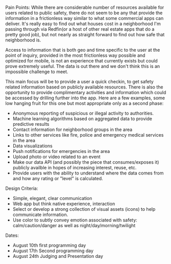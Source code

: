 Pain Points:
While there are considerable number of resources available for users related to public safety, there do not seem to be any that provide the information in a frictionless way similar to what some commercial apps can deliver. It's really easy to find out what houses cost in a neighborhood I'm passing through via Redfin(or a host of other real estate apps that do a pretty good job), but not nearly as straight forward to find out how safe that neighborhood is.

Access to information that is both geo and time specific to the user at the point of inquiry, provided in the most frictionless way possible and optimized for mobile, is not an experience that currently exists but could prove extremely useful. The data is out there and we don't think this is an impossible challenge to meet.

This main focus will be to provide a user a quick checkin, to get safety related information based on publicly available resources. There is also the opportunity to provide complimentary activities and information which could be accessed by drilling further into the app. Here are a few examples, some low hanging fruit for this one but most appropriate only as a second phase:

- Anonymous reporting of suspicious or illegal activity to authorities.
- Machine learning algorithms based on aggregated data to provide predictive results
- Contact information for neighborhood groups in the area
- Links to other services like fire, police and emergency medical services in the area
- Data visualizations
- Push notifications for emergencies in the area
- Upload photo or video related to an event
- Make our data API (and possibly the piece that consumes/exposes it) publicly availble in hopes of increasing interest, reuse, etc. 
- Provide users with the ability to understand where the data comes from and how any rating or "level" is calculated.

Design Criteria:
- Simple, elegant, clear communication
- Web app but think native experience, interaction
- Select or develop a strong collection of visual assets (icons) to help communicate information. 
- Use color to subtly convey emotion associated with safety: calm/caution/danger as well as night/day/morning/twilight


Dates:
- August 10th first programming day
- August 17th Second programming day
- August 24th Judging and Presentation day

